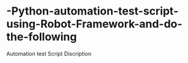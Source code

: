 # -Python-automation-test-script-using-Robot-Framework-and-do-the-following
Automation test Script Discription
